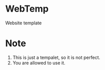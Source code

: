 # WebTemp

Website template

# Note
1. This is just a tempalet, so it is not perfect.
2. You are allowed to use it.
